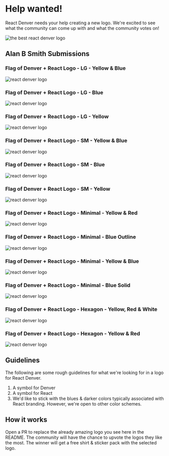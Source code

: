 # Help wanted!
React Denver needs your help creating a new logo. We're excited to see what the community can come up with and what the community votes on!

![the best react denver logo](./images/best-logo.png)

## Alan B Smith Submissions
### Flag of Denver + React Logo - LG - Yellow & Blue
![react denver logo](./images/alanbsmith-submissions/react-denver-logo-1.png)
### Flag of Denver + React Logo - LG - Blue
![react denver logo](./images/alanbsmith-submissions/react-denver-logo-2.png)
### Flag of Denver + React Logo - LG - Yellow
![react denver logo](./images/alanbsmith-submissions/react-denver-logo-3.png)
### Flag of Denver + React Logo - SM - Yellow & Blue
![react denver logo](./images/alanbsmith-submissions/react-denver-logo-4.png)
### Flag of Denver + React Logo - SM - Blue
![react denver logo](./images/alanbsmith-submissions/react-denver-logo-5.png)
### Flag of Denver + React Logo - SM - Yellow
![react denver logo](./images/alanbsmith-submissions/react-denver-logo-6.png)
### Flag of Denver + React Logo - Minimal - Yellow & Red
![react denver logo](./images/alanbsmith-submissions/react-denver-logo-7.png)
### Flag of Denver + React Logo - Minimal - Blue Outline
![react denver logo](./images/alanbsmith-submissions/react-denver-logo-8.png)
### Flag of Denver + React Logo - Minimal - Yellow & Blue
![react denver logo](./images/alanbsmith-submissions/react-denver-logo-9.png)
### Flag of Denver + React Logo - Minimal - Blue Solid
![react denver logo](./images/alanbsmith-submissions/react-denver-logo-10.png)
### Flag of Denver + React Logo - Hexagon - Yellow, Red & White
![react denver logo](./images/alanbsmith-submissions/react-denver-logo-11.png)
### Flag of Denver + React Logo - Hexagon - Yellow & Red
![react denver logo](./images/alanbsmith-submissions/react-denver-logo-12.png)

## Guidelines
The following are some rough guidelines for what we're looking for in a logo for React Denver.

1. A symbol for Denver
2. A symbol for React
3. We'd like to stick with the blues & darker colors typically associated with React branding. However, we're open to other color schemes.

## How it works

Open a PR to replace the already amazing logo you see here in the README. The community will have the chance to upvote the logos they like the most. The winner will get a free shirt & sticker pack with the selected logo.
